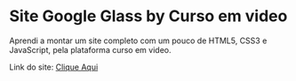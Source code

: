 # Site Google Glass by Curso em video

Aprendi a montar um site completo com um pouco de  HTML5, CSS3 e JavaScript, pela plataforma curso em video.


Link do site:  [Clique Aqui](https://site-googleglass-cursoemvideo.netlify.app//)
 
